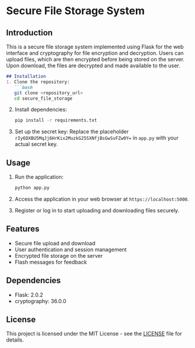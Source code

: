 # Secure File Storage System

## Introduction
This is a secure file storage system implemented using Flask for the web interface and cryptography for file encryption and decryption. Users can upload files, which are then encrypted before being stored on the server. Upon download, the files are decrypted and made available to the user.
```markdown
## Installation
1. Clone the repository:
   ```bash
   git clone <repository_url>
   cd secure_file_storage
   ```

2. Install dependencies:
   ```bash
   pip install -r requirements.txt
   ```

3. Set up the secret key:
   Replace the placeholder `rIy6DXBU5MqJj6HrKix2MuzkG25SXNfjBsGwSvFZw0Y=` in `app.py` with your actual secret key.

## Usage
1. Run the application:
   ```bash
   python app.py
   ```

2. Access the application in your web browser at `https://localhost:5000`.

3. Register or log in to start uploading and downloading files securely.

## Features
- Secure file upload and download
- User authentication and session management
- Encrypted file storage on the server
- Flash messages for feedback

## Dependencies
- Flask: 2.0.2
- cryptography: 36.0.0

## License
This project is licensed under the MIT License - see the [LICENSE](LICENSE) file for details.
```
